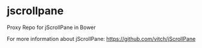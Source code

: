 jscrollpane
===========

Proxy Repo for jScrollPane in Bower

For more information about jScrollPane: https://github.com/vitch/jScrollPane
